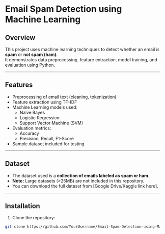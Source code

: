 # Email Spam Detection using Machine Learning

## Overview
This project uses machine learning techniques to detect whether an email is **spam** or **not spam (ham)**.  
It demonstrates data preprocessing, feature extraction, model training, and evaluation using Python.

---

## Features
- Preprocessing of email text (cleaning, tokenization)
- Feature extraction using TF-IDF
- Machine Learning models used:
  - Naive Bayes
  - Logistic Regression
  - Support Vector Machine (SVM)
- Evaluation metrics:
  - Accuracy
  - Precision, Recall, F1-Score
- Sample dataset included for testing

---

## Dataset
- The dataset used is a **collection of emails labeled as spam or ham**.  
- **Note:** Large datasets (>25MB) are not included in this repository.  
- You can download the full dataset from [Google Drive/Kaggle link here].

---

## Installation
1. Clone the repository:

```bash
git clone https://github.com/YourUsername/Email-Spam-Detection-using-Machine-Learning.git
